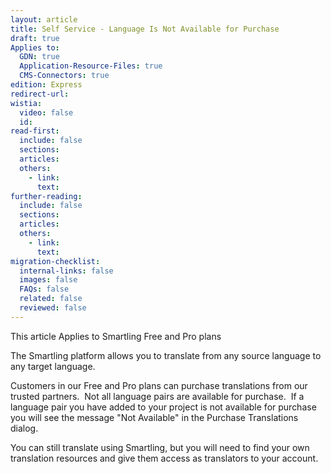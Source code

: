 ```yaml
---
layout: article
title: Self Service - Language Is Not Available for Purchase
draft: true
Applies to:
  GDN: true
  Application-Resource-Files: true
  CMS-Connectors: true
edition: Express
redirect-url:
wistia:
  video: false
  id:
read-first:
  include: false
  sections:
  articles:
  others:
    - link:
      text:
further-reading:
  include: false
  sections:
  articles:
  others:
    - link:
      text:
migration-checklist:
  internal-links: false
  images: false
  FAQs: false
  related: false
  reviewed: false
---
```



This article Applies to Smartling Free and Pro plans

The Smartling platform allows you to translate from any source language to any target language.

Customers in our Free and Pro plans can purchase translations from our trusted partners. &nbsp;Not all language pairs are available for purchase. &nbsp;If a language pair you have added to your project is not available for purchase you will see the message "Not Available" in the Purchase Translations dialog.

You can still translate using Smartling, but you will need to find your own translation resources and give them access as translators to your account.